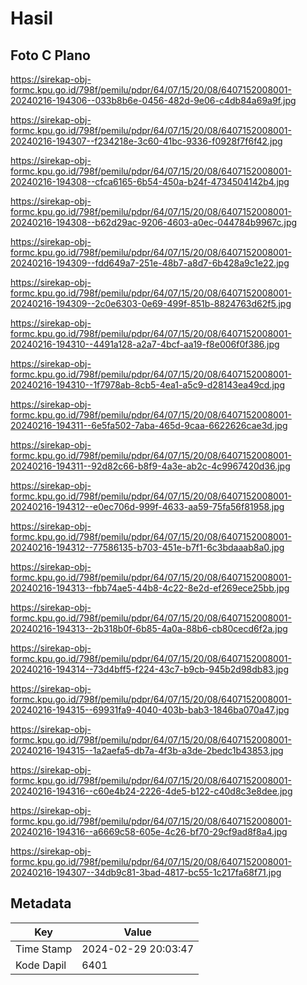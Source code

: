 # Hasil

## Foto C Plano

https://sirekap-obj-formc.kpu.go.id/798f/pemilu/pdpr/64/07/15/20/08/6407152008001-20240216-194306--033b8b6e-0456-482d-9e06-c4db84a69a9f.jpg

https://sirekap-obj-formc.kpu.go.id/798f/pemilu/pdpr/64/07/15/20/08/6407152008001-20240216-194307--f234218e-3c60-41bc-9336-f0928f7f6f42.jpg

https://sirekap-obj-formc.kpu.go.id/798f/pemilu/pdpr/64/07/15/20/08/6407152008001-20240216-194308--cfca6165-6b54-450a-b24f-4734504142b4.jpg

https://sirekap-obj-formc.kpu.go.id/798f/pemilu/pdpr/64/07/15/20/08/6407152008001-20240216-194308--b62d29ac-9206-4603-a0ec-044784b9967c.jpg

https://sirekap-obj-formc.kpu.go.id/798f/pemilu/pdpr/64/07/15/20/08/6407152008001-20240216-194309--fdd649a7-251e-48b7-a8d7-6b428a9c1e22.jpg

https://sirekap-obj-formc.kpu.go.id/798f/pemilu/pdpr/64/07/15/20/08/6407152008001-20240216-194309--2c0e6303-0e69-499f-851b-8824763d62f5.jpg

https://sirekap-obj-formc.kpu.go.id/798f/pemilu/pdpr/64/07/15/20/08/6407152008001-20240216-194310--4491a128-a2a7-4bcf-aa19-f8e006f0f386.jpg

https://sirekap-obj-formc.kpu.go.id/798f/pemilu/pdpr/64/07/15/20/08/6407152008001-20240216-194310--1f7978ab-8cb5-4ea1-a5c9-d28143ea49cd.jpg

https://sirekap-obj-formc.kpu.go.id/798f/pemilu/pdpr/64/07/15/20/08/6407152008001-20240216-194311--6e5fa502-7aba-465d-9caa-6622626cae3d.jpg

https://sirekap-obj-formc.kpu.go.id/798f/pemilu/pdpr/64/07/15/20/08/6407152008001-20240216-194311--92d82c66-b8f9-4a3e-ab2c-4c9967420d36.jpg

https://sirekap-obj-formc.kpu.go.id/798f/pemilu/pdpr/64/07/15/20/08/6407152008001-20240216-194312--e0ec706d-999f-4633-aa59-75fa56f81958.jpg

https://sirekap-obj-formc.kpu.go.id/798f/pemilu/pdpr/64/07/15/20/08/6407152008001-20240216-194312--77586135-b703-451e-b7f1-6c3bdaaab8a0.jpg

https://sirekap-obj-formc.kpu.go.id/798f/pemilu/pdpr/64/07/15/20/08/6407152008001-20240216-194313--fbb74ae5-44b8-4c22-8e2d-ef269ece25bb.jpg

https://sirekap-obj-formc.kpu.go.id/798f/pemilu/pdpr/64/07/15/20/08/6407152008001-20240216-194313--2b318b0f-6b85-4a0a-88b6-cb80cecd6f2a.jpg

https://sirekap-obj-formc.kpu.go.id/798f/pemilu/pdpr/64/07/15/20/08/6407152008001-20240216-194314--73d4bff5-f224-43c7-b9cb-945b2d98db83.jpg

https://sirekap-obj-formc.kpu.go.id/798f/pemilu/pdpr/64/07/15/20/08/6407152008001-20240216-194315--69931fa9-4040-403b-bab3-1846ba070a47.jpg

https://sirekap-obj-formc.kpu.go.id/798f/pemilu/pdpr/64/07/15/20/08/6407152008001-20240216-194315--1a2aefa5-db7a-4f3b-a3de-2bedc1b43853.jpg

https://sirekap-obj-formc.kpu.go.id/798f/pemilu/pdpr/64/07/15/20/08/6407152008001-20240216-194316--c60e4b24-2226-4de5-b122-c40d8c3e8dee.jpg

https://sirekap-obj-formc.kpu.go.id/798f/pemilu/pdpr/64/07/15/20/08/6407152008001-20240216-194316--a6669c58-605e-4c26-bf70-29cf9ad8f8a4.jpg

https://sirekap-obj-formc.kpu.go.id/798f/pemilu/pdpr/64/07/15/20/08/6407152008001-20240216-194307--34db9c81-3bad-4817-bc55-1c217fa68f71.jpg


## Metadata

| Key        | Value               |
| ---------- | ------------------- |
| Time Stamp | 2024-02-29 20:03:47 |
| Kode Dapil | 6401                |



